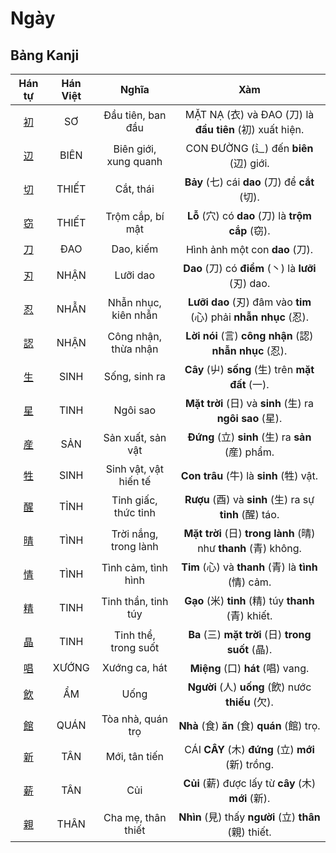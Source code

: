 <link href="styles.css" rel="stylesheet">

# Ngày

## Bảng Kanji

| Hán tự | Hán Việt | Nghĩa | Xàm |
| :---: | :---: | :---: | :---: |
| [<span class="stroke-order">初</span>](https://mazii.net/vi-VN/search/kanji/javi/%E5%88%9D) | SƠ | Đầu tiên, ban đầu | MẶT NẠ (衣) và ĐAO (刀) là **đầu tiên** (初) xuất hiện. |
| [<span class="stroke-order">辺</span>](https://mazii.net/vi-VN/search/kanji/javi/%E8%BE%BA) | BIÊN | Biên giới, xung quanh | CON ĐƯỜNG (辶) đến **biên** (辺) giới. |
| [<span class="stroke-order">切</span>](https://mazii.net/vi-VN/search/kanji/javi/%E5%88%87) | THIẾT | Cắt, thái | **Bảy** (七) cái **dao** (刀) để **cắt** (切). |
| [<span class="stroke-order">窃</span>](https://mazii.net/vi-VN/search/kanji/javi/%E7%AA%83) | THIẾT | Trộm cắp, bí mật | **Lỗ** (穴) có **dao** (刀) là **trộm cắp** (窃). |
| [<span class="stroke-order">刀</span>](https://mazii.net/vi-VN/search/kanji/javi/%E5%88%80) | ĐAO | Dao, kiếm | Hình ảnh một con **dao** (刀). |
| [<span class="stroke-order">刃</span>](https://mazii.net/vi-VN/search/kanji/javi/%E5%88%83) | NHẬN | Lưỡi dao | **Dao** (刀) có **điểm** (丶) là **lưỡi** (刃) dao. |
| [<span class="stroke-order">忍</span>](https://mazii.net/vi-VN/search/kanji/javi/%E5%BF%8D) | NHẪN | Nhẫn nhục, kiên nhẫn | **Lưỡi dao** (刃) đâm vào **tim** (心) phải **nhẫn nhục** (忍). |
| [<span class="stroke-order">認</span>](https://mazii.net/vi-VN/search/kanji/javi/%E8%AA%8D) | NHẬN | Công nhận, thừa nhận | **Lời nói** (言) **công nhận** (認) **nhẫn nhục** (忍). |
| [<span class="stroke-order">生</span>](https://mazii.net/vi-VN/search/kanji/javi/%E7%94%9F) | SINH | Sống, sinh ra | **Cây** (屮) **sống** (生) trên **mặt đất** (一). |
| [<span class="stroke-order">星</span>](https://mazii.net/vi-VN/search/kanji/javi/%E6%98%9F) | TINH | Ngôi sao | **Mặt trời** (日) và **sinh** (生) ra **ngôi sao** (星). |
| [<span class="stroke-order">産</span>](https://mazii.net/vi-VN/search/kanji/javi/%E7%94%A3) | SẢN | Sản xuất, sản vật | **Đứng** (立) **sinh** (生) ra **sản** (産) phẩm. |
| [<span class="stroke-order">牲</span>](https://mazii.net/vi-VN/search/kanji/javi/%E7%89%B2) | SINH | Sinh vật, vật hiến tế | **Con trâu** (牛) là **sinh** (牲) vật. |
| [<span class="stroke-order">醒</span>](https://mazii.net/vi-VN/search/kanji/javi/%E9%86%92) | TỈNH | Tỉnh giấc, thức tỉnh | **Rượu** (酉) và **sinh** (生) ra sự **tỉnh** (醒) táo. |
| [<span class="stroke-order">晴</span>](https://mazii.net/vi-VN/search/kanji/javi/%E6%99%B4) | TÌNH | Trời nắng, trong lành | **Mặt trời** (日) **trong lành** (晴) như **thanh** (青) không. |
| [<span class="stroke-order">情</span>](https://mazii.net/vi-VN/search/kanji/javi/%E6%83%85) | TÌNH | Tình cảm, tình hình | **Tim** (心) và **thanh** (青) là **tình** (情) cảm. |
| [<span class="stroke-order">精</span>](https://mazii.net/vi-VN/search/kanji/javi/%E7%B2%BE) | TINH | Tinh thần, tinh túy | **Gạo** (米) **tinh** (精) túy **thanh** (青) khiết. |
| [<span class="stroke-order">晶</span>](https://mazii.net/vi-VN/search/kanji/javi/%E6%99%B6) | TINH | Tinh thể, trong suốt | **Ba** (三) **mặt trời** (日) **trong suốt** (晶). |
| [<span class="stroke-order">唱</span>](https://mazii.net/vi-VN/search/kanji/javi/%E5%94%B1) | XƯỚNG | Xướng ca, hát | **Miệng** (口) **hát** (唱) vang. |
| [<span class="stroke-order">飲</span>](https://mazii.net/vi-VN/search/kanji/javi/%E9%A3%B2) | ẨM | Uống | **Người** (人) **uống** (飲) nước **thiếu** (欠). |
| [<span class="stroke-order">館</span>](https://mazii.net/vi-VN/search/kanji/javi/%E9%A4%A8) | QUÁN | Tòa nhà, quán trọ | **Nhà** (食) **ăn** (食) **quán** (館) trọ. |
| [<span class="stroke-order">新</span>](https://mazii.net/vi-VN/search/kanji/javi/%E6%96%B0) | TÂN | Mới, tân tiến | CÁI **CÂY** (木) **đứng** (立) **mới** (新) trồng. |
| [<span class="stroke-order">薪</span>](https://mazii.net/vi-VN/search/kanji/javi/%E8%96%AA) | TÂN | Củi | **Củi** (薪) được lấy từ **cây** (木) **mới** (新). |
| [<span class="stroke-order">親</span>](https://mazii.net/vi-VN/search/kanji/javi/%E8%A6%AA) | THÂN | Cha mẹ, thân thiết | **Nhìn** (見) thấy **người** (立) **thân** (親) thiết. |

